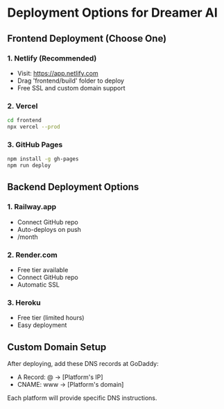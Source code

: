 # Deployment Options for Dreamer AI

## Frontend Deployment (Choose One)

### 1. Netlify (Recommended)
- Visit: https://app.netlify.com
- Drag 'frontend/build' folder to deploy
- Free SSL and custom domain support

### 2. Vercel
```bash
cd frontend
npx vercel --prod
```

### 3. GitHub Pages
```bash
npm install -g gh-pages
npm run deploy
```

## Backend Deployment Options

### 1. Railway.app
- Connect GitHub repo
- Auto-deploys on push
- /month

### 2. Render.com
- Free tier available
- Connect GitHub repo
- Automatic SSL

### 3. Heroku
- Free tier (limited hours)
- Easy deployment

## Custom Domain Setup

After deploying, add these DNS records at GoDaddy:
- A Record: @ → [Platform's IP]
- CNAME: www → [Platform's domain]

Each platform will provide specific DNS instructions.
